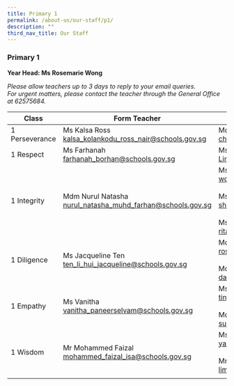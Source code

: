```yaml
---
title: Primary 1
permalink: /about-us/our-staff/p1/
description: ""
third_nav_title: Our Staff
---
```

### **Primary 1**
**Year Head: Ms Rosemarie Wong**

_Please allow teachers up to 3 days to reply to your email queries.  
For urgent matters, please contact the teacher through the General Office at 62575684._

| Class | Form Teacher | Co-Form Teacher |
|---|---|---|
| 1 Perseverance | Ms Kalsa Ross<br>[kalsa\_kolankodu\_ross\_nair@schools.gov.sg](mailto:kalsa_kolankodu_ross_nair@schools.gov.sg) | Mdm Chen Ying<br>[chen\_ying\_e@schools.gov.sg](mailto:chen_ying_e@schools.gov.sg)<br> |
| 1 Respect | Ms Farhanah<br>[farhanah\_borhan@schools.gov.sg](mailto:farhanah_borhan@schools.gov.sg) | Ms Jane Ang<br>[Lim\_Meng\_Gek\_Jane@schools.gov.sg](mailto:Lim_Meng_Gek_Jane@schools.gov.sg) |
| 1 Integrity | Mdm Nurul Natasha<br>[nurul_natasha_muhd_farhan@schools.gov.sg](mailto:nurul_natasha_muhd_farhan@schools.gov.sg) | Ms Rosemarie Wong <br>[wong\_li\_ching\_rosemarie@schools.gov.sg](mailto:wong_li_ching_rosemarie@schools.gov.sg)<br><br>Ms Shih Xiu Rong<br>[shih_xiu_rong@schools.gov.sg](mailto:shih_xiu_rong@schools.gov.sg) <br><br>Ms Rita Gupta<br> [rita_gupta_k_prasad@schools.gov.sg](mailto:rita_gupta_k_prasad@schools.gov.sg)|
| 1 Diligence | Ms Jacqueline Ten<br>[ten\_li\_hui\_jacqueline@schools.gov.sg](mailto:ten_li_hui_jacqueline@schools.gov.sg) | Mdm Roslindah<br>[roslindah\_buang@schools.gov.sg](mailto:roslindah_buang@schools.gov.sg)<br><br>Mdm Daisy Leela<br>[daisy\_leela\_r\_ramasamy@schools.gov.sg](mailto:daisy_leela_r_ramasamy@schools.gov.sg) |
| 1 Empathy | Ms Vanitha <br>[vanitha\_paneerselvam@schools.gov.sg](mailto:vanitha_paneerselvam@schools.gov.sg) | Ms Ting Shu Han<br>[ting\_shu\_han@schools.gov.sg](mailto:ting_shu_han@schools.gov.sg)<br><br>Mdm Suzanah<br>[suzanah\_rahim@schools.gov.sg](mailto:suzanah_rahim@schools.gov.sg) 
| 1 Wisdom | Mr Mohammed Faizal<br>[mohammed\_faizal\_isa@schools.gov.sg](mailto:mohammed_faizal_isa@schools.gov.sg) | Ms Yang Ge<br>[yang\_ge@schools.gov.sg](mailto:yang_ge@schools.gov.sg) <br><br> Mrs Shallene Tan<br>[lim\_su\_yu\_shallene@schools.gov.sg](mailto:lim_su_yu_shallene@schools.gov.sg) |
|  |  |  |